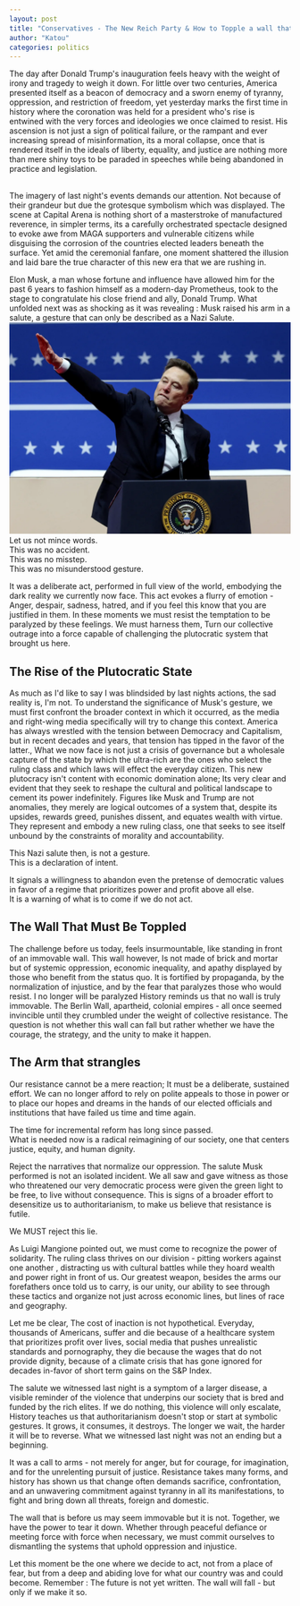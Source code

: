 ```yaml
---
layout: post
title: "Conservatives - The New Reich Party & How to Topple a wall that seems immoveable"
author: "Katou"
categories: politics
---
```


The day after Donald Trump's inauguration feels heavy with the weight of irony and tragedy to weigh it down. For little over two centuries, America presented itself as a beacon of democracy and a sworn enemy of tyranny, oppression, and restriction of freedom, yet yesterday marks the first time in history where the coronation was held for a president who's rise is entwined with the very forces and ideologies we once claimed to resist. His ascension is not just a sign of political failure, or the rampant and ever increasing spread of misinformation, its a moral collapse, once that is rendered itself in the ideals of liberty, equality, and justice are nothing more than mere shiny toys to be paraded in speeches while being abandoned in practice and legislation.<br/><br/>

The imagery of last night's events demands our attention. Not because of their grandeur but due the grotesque symbolism which was displayed. The scene at Capital Arena is nothing short of a masterstroke of manufactured reverence, in simpler terms, its a carefully orchestrated spectacle designed to evoke awe from MAGA supporters and vulnerable citizens while disguising the corrosion of the countries elected leaders beneath the surface. Yet amid the ceremonial fanfare, one moment shattered the illusion and laid bare the true character of this new era that we are rushing in.<br/>

Elon Musk, a man whose fortune and influence have allowed him for the past 6 years to fashion himself as a modern-day Prometheus, took to the stage to congratulate his close friend and ally, Donald Trump. What unfolded next was as shocking as it was revealing : Musk raised his arm in a salute, a gesture that can only be described as a Nazi Salute.
![Elon Salute](https://raw.githubusercontent.com/immorital/immorital.github.io/refs/heads/master/Images/Elon%20Salute.png)
Let us not mince words.<br/>
This was no accident.<br/>
This was no misstep.<br/>
This was no misunderstood gesture.<br/>

It was a deliberate act, performed in full view of the world, embodying the dark reality we currently now face. This act evokes a flurry of emotion - Anger, despair, sadness, hatred, and if you feel this know that you are justified in them. In these moments we must resist the temptation to be paralyzed by these feelings. We must harness them, Turn our collective outrage into a force capable of challenging the plutocratic system that brought us here.
<br/>
## The Rise of the Plutocratic State
As much as I'd like to say I was blindsided by last nights actions, the sad reality is, I'm not. To understand the significance of Musk's gesture, we must first confront the broader context in which it occurred, as the media and right-wing media specifically will try to change this context. America has always wrestled with the tension between Democracy and Capitalism, but in recent decades and years, that tension has tipped in the favor of the latter., What we now face is not just a crisis of governance but a wholesale capture of the state by which the ultra-rich are the ones who select the ruling class and which laws will effect the everyday citizen. This new plutocracy isn't content with economic domination alone; Its very clear and evident that they seek to reshape the cultural and political landscape to cement its power indefinitely. Figures like Musk and Trump are not anomalies, they merely are logical outcomes of a system that, despite its upsides, rewards greed, punishes dissent, and equates wealth with virtue. They represent and embody a new ruling class, one that seeks to see itself unbound by the constraints of morality and accountability.<br/>

This Nazi salute then, is not a gesture.<br/>
This is a declaration of intent.<br/>

It signals a willingness to abandon even the pretense of democratic values in favor of a regime that prioritizes power and profit above all else.<br/>
It is a warning of what is to come if we do not act.<br/>

## The Wall That Must Be Toppled
The challenge before us today, feels insurmountable, like standing in front of an immovable wall. This wall however, Is not made of brick and mortar but of systemic oppression, economic inequality, and apathy displayed by those who benefit from the status quo. It is fortified by propaganda, by the normalization of injustice, and by the fear that paralyzes those who would resist.
I no longer will be paralyzed
History reminds us that no wall is truly immovable. The Berlin Wall, apartheid, colonial empires - all once seemed invincible until they crumbled under the weight of collective resistance. The question is not whether this wall can fall but rather whether we have the courage, the strategy, and the unity to make it happen.

## The Arm that strangles
Our resistance cannot be a mere reaction; It must be a deliberate, sustained effort. We can no longer afford to rely on polite appeals to those in power or to place our hopes and dreams in the hands of our elected officials and institutions that have failed us time and time again.<br/>

The time for incremental reform has long since passed.<br/>
What is needed now is a radical reimagining of our society, one that centers justice, equity, and human dignity.<br/>

Reject the narratives that normalize our oppression. The salute Musk performed is not an isolated incident. We all saw and gave witness as those who threatened our very democratic process were given the green light to be free, to live without consequence. This is signs of a broader effort to desensitize us to authoritarianism, to make us believe that resistance is futile.<br/>

We MUST reject this lie.<br/>

As Luigi Mangione pointed out, we must come to recognize the power of solidarity. The ruling class thrives on our division - pitting workers against one another , distracting us with cultural battles while they hoard wealth and power right in front of us. Our greatest weapon, besides the arms our forefathers once told us to carry, is our unity, our ability to see through these tactics and organize not just across economic lines, but lines of race and geography.<br/>

Let me be clear, The cost of inaction is not hypothetical. Everyday, thousands of Americans, suffer and die because of a healthcare system that prioritizes profit over lives, social media that pushes unrealistic standards and pornography, they die because the wages that do not provide dignity, because of a climate crisis that has gone ignored for decades in-favor of short term gains on the S&P Index.<br/>

The salute we witnessed last night is a symptom of a larger disease, a visible reminder of the violence that underpins our society that is bred and funded by the rich elites. If we do nothing, this violence will only escalate, History teaches us that authoritarianism doesn't stop or start at symbolic gestures. It grows, it consumes, it destroys. The longer we wait, the harder it will be to reverse. What we witnessed last night was not an ending but a beginning.<br/>

It was a call to arms - not merely for anger, but for courage, for imagination, and for the unrelenting pursuit of justice. Resistance takes many forms, and history has shown us that change often demands sacrifice, confrontation, and an unwavering commitment against tyranny in all its manifestations, to fight and bring down all threats, foreign and domestic.<br/>

The wall that is before us may seem immovable but it is not. Together, we have the power to tear it down. Whether through peaceful defiance or meeting force with force when necessary, we must commit ourselves to dismantling the systems that uphold oppression and injustice.

Let this moment be the one where we decide to act, not from a place of fear, but from a deep and abiding love for what our country was and could become.
Remember : The future is not yet written. The wall will fall - but only if we make it so.
